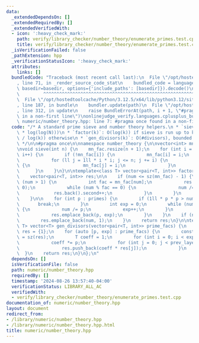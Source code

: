 ```yaml
---
data:
  _extendedDependsOn: []
  _extendedRequiredBy: []
  _extendedVerifiedWith:
  - icon: ':heavy_check_mark:'
    path: verify/library_checker/number_theory/enumerate_primes.test.cpp
    title: verify/library_checker/number_theory/enumerate_primes.test.cpp
  _isVerificationFailed: false
  _pathExtension: hpp
  _verificationStatusIcon: ':heavy_check_mark:'
  attributes:
    links: []
  bundledCode: "Traceback (most recent call last):\n  File \"/opt/hostedtoolcache/Python/3.12.5/x64/lib/python3.12/site-packages/onlinejudge_verify/documentation/build.py\"\
    , line 71, in _render_source_code_stat\n    bundled_code = language.bundle(stat.path,\
    \ basedir=basedir, options={'include_paths': [basedir]}).decode()\n          \
    \         ^^^^^^^^^^^^^^^^^^^^^^^^^^^^^^^^^^^^^^^^^^^^^^^^^^^^^^^^^^^^^^^^^^^^^^^^^^^^^^^^^\n\
    \  File \"/opt/hostedtoolcache/Python/3.12.5/x64/lib/python3.12/site-packages/onlinejudge_verify/languages/cplusplus.py\"\
    , line 187, in bundle\n    bundler.update(path)\n  File \"/opt/hostedtoolcache/Python/3.12.5/x64/lib/python3.12/site-packages/onlinejudge_verify/languages/cplusplus_bundle.py\"\
    , line 312, in update\n    raise BundleErrorAt(path, i + 1, \"#pragma once found\
    \ in a non-first line\")\nonlinejudge_verify.languages.cplusplus_bundle.BundleErrorAt:\
    \ numeric/number_theory.hpp: line 7: #pragma once found in a non-first line\n"
  code: "/* A standard prime sieve and number theory helpers.\n * `sieve(N)`: O(N\
    \ * log(log(N)))\n * `factor(k)`: O(log(k)) if sieve is run up to k, O(sqrt(k)\
    \ / log(k)) otherwise\n * `gen_divisors(k)`: O(#divisors), bounded by ~cbrt(k)\n\
    \ */\n\n#pragma once\n\nnamespace number_theory {\n\nvector<int> mn_fac, primes;\n\
    \nvoid sieve(int n) {\n    mn_fac.resize(n + 1);\n    for (int i = 2; i <= n;\
    \ i++) {\n        if (!mn_fac[i]) {\n            mn_fac[i] = i;\n            primes.push_back(i);\n\
    \            for (ll j = 1ll * i * i; j <= n; j += i) {\n                if (!mn_fac[j])\
    \ {\n                    mn_fac[j] = i;\n                }\n            }\n  \
    \      }\n    }\n}\n\ntemplate<class T> vector<pair<T, int>> factor(T num) {\n\
    \    vector<pair<T, int>> res;\n\n    if (num <= sz(mn_fac) - 1) {\n        while\
    \ (num > 1) {\n            int fac = mn_fac[num];\n            res.emplace_back(fac,\
    \ 0);\n            while (num % fac == 0) {\n                num /= fac;\n   \
    \             res.back().second++;\n            }\n        }\n        return res;\n\
    \    }\n\n    for (int p : primes) {\n        if (1ll * p * p > num) {\n     \
    \       break;\n        }\n        int exp = 0;\n        while (num % p == 0)\
    \ {\n            num /= p;\n            exp++;\n        }\n        if (exp) {\n\
    \            res.emplace_back(p, exp);\n        }\n    }\n    if (num > 1) {\n\
    \        res.emplace_back(num, 1);\n    }\n    return res;\n}\n\ntemplate<class\
    \ T> vector<T> gen_divisors(vector<pair<T, int>> prime_facs) {\n    vector<T>\
    \ res = {1};\n    for (auto [p, exp] : prime_facs) {\n        const int prev_layer\
    \ = sz(res);\n        T coeff = 1;\n        for (int i = 0; i < exp; i++) {\n\
    \            coeff *= p;\n            for (int j = 0; j < prev_layer; j++) {\n\
    \                res.push_back(coeff * res[j]);\n            }\n        }\n  \
    \  }\n    return res;\n}\n};\n"
  dependsOn: []
  isVerificationFile: false
  path: numeric/number_theory.hpp
  requiredBy: []
  timestamp: '2024-08-26 13:57:40-04:00'
  verificationStatus: LIBRARY_ALL_AC
  verifiedWith:
  - verify/library_checker/number_theory/enumerate_primes.test.cpp
documentation_of: numeric/number_theory.hpp
layout: document
redirect_from:
- /library/numeric/number_theory.hpp
- /library/numeric/number_theory.hpp.html
title: numeric/number_theory.hpp
---
```

